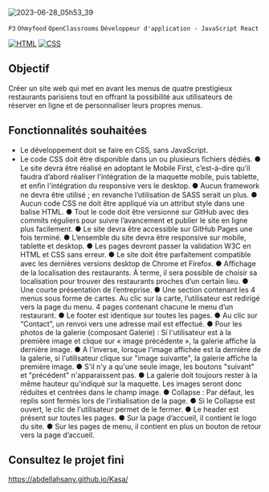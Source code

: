 ![2023-06-28_05h53_39](https://github.com/abdellahsany/Kasa/assets/106497263/c43d2974-0c2f-4bb9-820d-70ea9089c114)

`P3` `Ohmyfood` `OpenClassrooms` `Développeur d'application - JavaScript React` 

[![HTML](https://img.shields.io/badge/HTML-HyperText%20Markup%20Language-orange)](https://developer.mozilla.org/fr/docs/Learn/HTML)
[![CSS](https://img.shields.io/badge/CSS-Cascading%20Style%20Sheets-blue)](https://developer.mozilla.org/fr/docs/Web/CSS)

## Objectif

Créer un site web qui met en avant les menus de quatre prestigieux restaurants parisiens tout en offrant la possibilité aux utilisateurs de réserver en ligne et de personnaliser leurs propres menus.

## Fonctionnalités souhaitées

- Le développement doit se faire en CSS, sans JavaScript.
- Le code CSS doit être disponible dans un ou plusieurs ﬁchiers dédiés.
●	Le site devra être réalisé en adoptant le Mobile First, c’est-à-dire qu’il faudra d’abord réaliser l'intégration de la maquette mobile, puis tablette, et enﬁn l'intégration du responsive vers le desktop.
●	Aucun framework ne devra être utilisé ; en revanche l’utilisation de SASS serait un plus.
●	Aucun code CSS ne doit être appliqué via un attribut style dans une balise HTML.
●	Tout le code doit être versionné sur GitHub avec des commits réguliers pour suivre l’avancement et publier le site en ligne plus facilement.
●	Le site devra être accessible sur GitHub Pages une fois terminé.
●	L’ensemble du site devra être responsive sur mobile, tablette et desktop.
●	Les pages devront passer la validation W3C en HTML et CSS sans erreur.
●	Le site doit être parfaitement compatible avec les dernières versions desktop de Chrome et Firefox.
●	Aﬃchage de la localisation des restaurants. À terme, il sera possible de choisir sa localisation pour trouver des restaurants proches d’un certain lieu.
●	Une courte présentation de l’entreprise.
●	Une section contenant les 4 menus sous forme de cartes. Au clic sur la carte, l’utilisateur est redirigé vers la page du menu.
4 pages contenant chacune le menu d’un restaurant.
●	Le footer est identique sur toutes les pages.
●	Au clic sur “Contact”, un renvoi vers une adresse mail est effectué.
● Pour les photos de la galerie (composant Galerie) : Si l'utilisateur est à la première image et clique sur « image précédente », la galerie affiche la dernière image.
● A l'inverse, lorsque l'image affichée est la dernière de la galerie, si l'utilisateur clique sur "image suivante", la galerie affiche la première image.
● S'il n'y a qu'une seule image, les boutons "suivant" et "précédent" n'apparaissent pas.
● La galerie doit toujours rester à la même hauteur qu'indiqué sur la maquette. Les images seront donc réduites et centrées dans le champ image.
● Collapse : Par défaut, les replis sont fermés lors de l'initialisation de la page.
● Si le Collapse est ouvert, le clic de l'utilisateur permet de le fermer.
●	Le header est présent sur toutes les pages.
●	Sur la page d’accueil, il contient le logo du site.
●	Sur les pages de menu, il contient en plus un bouton de retour vers la page d’accueil.

## Consultez le projet fini

https://abdellahsany.github.io/Kasa/
